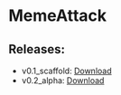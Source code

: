 # MemeAttack


## Releases:
- v0.1_scaffold: [Download](https://1drv.ms/u/s!AiZXdjoaB2jxgqUfuf4BmmwsNibzmw)
- v0.2_alpha: [Download](https://1drv.ms/u/s!AiZXdjoaB2jxgqtCDQFHzIjMgBllKg)
